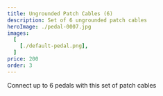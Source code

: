 ```yaml
---
title: Ungrounded Patch Cables (6)
description: Set of 6 ungrounded patch cables
heroImage: ./pedal-0007.jpg
images:
  [
    [./default-pedal.png],
  ]
price: 200
order: 3
---
```


Connect up to 6 pedals with this set of patch cables

